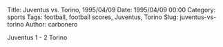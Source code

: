 Title: Juventus vs. Torino, 1995/04/09
Date: 1995/04/09 00:00
Category: sports
Tags: football, football scores, Juventus, Torino
Slug: juventus-vs-torino
Author: carbonero


Juventus 1 - 2 Torino
